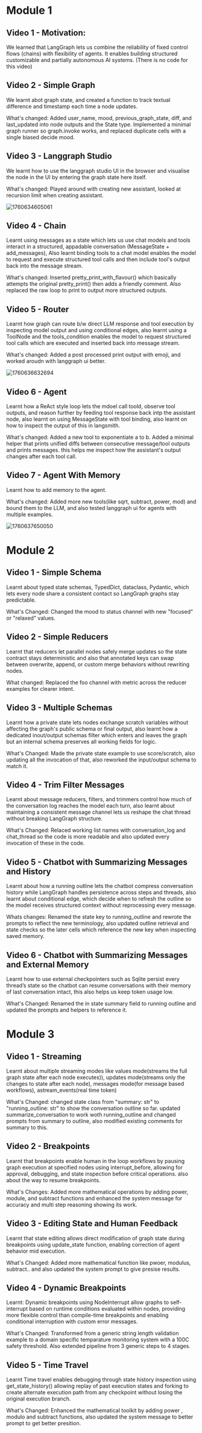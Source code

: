 # Module 1

## Video 1 - Motivation:

We learned that LangGraph lets us combine the reliability of fixed control flows (chains) with flexibility of agents. It enables building structured customizable and partially autonomous AI systems. (There is no code for this video)

## Video 2 - Simple Graph

We learnt abot graph state, and created a function to track textual difference and timestamp each time a node updates.

What's changed: Added user_name, mood, previous_graph_state, diff, and last_updated into node outputs and the State type. Implemented a minimal graph runner so graph.invoke works, and replaced duplicate cells with a single biased decide mood.

## Video 3 - Langgraph Studio

We learnt how to use the langgraph studio UI in the browser and visualise the node in the UI by entering the graph state here itself.

What's changed: Played around with creating new assistant, looked at recursion limit when creating assistant.

![1760634605061](image/README/1760634605061.png)

## Video 4 - Chain

Learnt using messages as a state which lets us use chat models and tools interact in a structured, appadable conversation (MessageState + add_messages), Also learnt binding tools to a chat model enables the model to request and execute structured tool calls and then include tool's output back into the message stream.

What's changed: Inserted pretty_print_with_flavour() which basically attempts the original pretty_print() then adds a friendly comment. Also replaced the raw loop to print to output more structured outputs.

## Video 5 - Router

Learnt how graph can route b/w direct LLM response and tool execution by inspecting model output and using conditional edges, also learnt using a ToolNode and the tools_condition enables the model to request structured tool calls which are executed and inserted back into message stream.

What's changed: Added a post processed print output with emoji, and worked aroudn with langgraph ui better.

![1760636632694](image/README/1760636632694.png)

## Video 6 - Agent

Learnt how a ReAct style loop lets the mdoel call toold, observe tool outputs, and reason further by feeding tool response back intp the assistant node, also learnt on using MessageState with tool binding, also learnt on how to inspect the output of this in langsmith.

What's changed: Added a new tool to exponentiate a to b. Added a minimal helper that prints unified diffs between consecutive message/tool outputs and prints messages. this helps me inspect how the assistant's output changes after each tool call.

## Video 7 - Agent With Memory

Learnt how to add memory to the agent.

What's changed: Added more new tools(like sqrt, subtract, power, mod) and bound them to the LLM, and also tested langgraph ui for agents with multiple examples.

![1760637650050](image/README/1760637650050.png)

# Module 2

## Video 1 - Simple Schema

Learnt about typed state schemas, TypedDict, dataclass, Pydantic, which lets every node share a consistent contact so LangGraph graphs stay predictable.

What's Changed: Changed the mood to status channel with new "focused" or "relaxed" values.

## Video 2 - Simple Reducers

Learnt that reducers let parallel nodes safely merge updates so the state contract stays deterministic and also that annotated keys can swap between overwrite, append, or custom merge behaviors without rewriting nodes.

What changed: Replaced the foo channel with metric across the reducer examples for clearer intent.

## Video 3 - Multiple Schemas

Learnt how a private state lets nodes exchange scratch variables without affecting the graph's public schema or final output, also learnt how a dedicated inout/output schemas filter which enters and leaves the graph but an internal schema preserves all working fields for logic.

What's Changed: Made the private state example to use score/scratch, also updating all the invocation of that, also reworked the input/output schema to match it.

## Video 4 - Trim Filter Messages

Learnt about message reducers, filters, and trimmers control how much of the conversation log reaches the model each turn, also learnt about maintaining a consistent message channel lets us reshape the chat thread without breaking LangGraph structure.

What's Changed: Relaced working list names with conversation_log and chat_thread so the code is more readable and also updated every invocation of these in the code.

## Video 5 - Chatbot with Summarizing Messages and History

Learnt about how a running outline lets the chatbot compress conversation history while LangGraph handles persistence across steps and threads, also learnt about conditional edge, which decide when to refresh the outline so the model receives structured context without reprocessing every message.

Whats changes: Renamed the state key to running_outline and rewrote the prompts to reflect the new terminology, also updated outline retrieval and state checks so the later cells which reference the new key when inspecting saved memory.

## Video 6 - Chatbot with Summarizing Messages and External Memory

Learnt how to use external checkpointers such as Sqlite persist every thread’s state so the chatbot can resume conversations with their memory of last conversation intact, this also helps us keep token usage low.

What's Changed: Renamed the in state summary field to running outline and updated the prompts and helpers to reference it.

# Module 3

## Video 1 - Streaming

Learnt about multiple streaming modes like values mode(streams the full graph state after each node executes)), updates mode(streams only the changes to state after each node), messages mode(for message based workflows), astream_events(real time token)

What's Changed: changed state class from "summary: str" to "running_outline: str" to show the conversation outline so far. updated summarize_conversation to work woth running_outline and changed prompts from summary to outline, also modified existing comments for summary to this.

## Video 2 - Breakpoints

Learnt that breakpoints enable human in the loop workflows by pausing graph execution at specified nodes using interrupt_before, allowing for approval, debugging, and state inspection before critical operations. also about the way to resume breakpoints.

What's Changes: Added more mathematical operations by adding power, module, and subtract functions and enhanced the system message for accuracy and multi step reasoning showing its work.

## Video 3 - Editing State and Human Feedback

Learnt that state editing allows direct modification of graph state during breakpoints using update_state function, enabling correction of agent behavior mid execution.

What's Changed: Added more mathematical function like pwoer, modulus, subtract.. and also updated the system prompt to give presise results.

## Video 4 - Dynamic Breakpoints

Learnt: Dynamic breakpoints using NodeInterrupt allow graphs to self-interrupt based on runtime conditions evaluated within nodes, providing more flexible control than compile-time breakpoints and enabling conditional interruption with custom error messages.

What's Changed: Transformed from a generic string length validation example to a domain specific temparature monitoring system with a 100C safety threshold. Also extended pipeline from 3 generic steps to 4 stages.

## Video 5 - Time Travel

Learnt Time travel enables debugging through state history inspection using get_state_history() allowing replay of past execution states and forking to create alternate execution path from any checkpoint without losing the original execution branch.

What's Changed: Enhanced the mathematical toolkit by adding power , modulo and subtract functions, also updated the system message to better prompt to get better presition.

